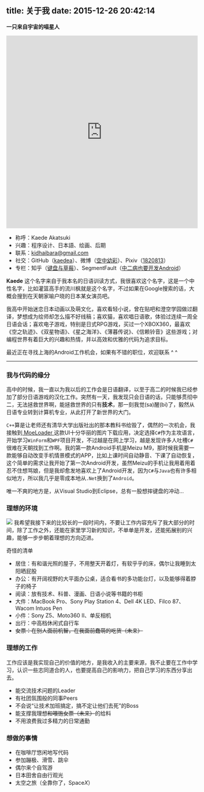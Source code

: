title: 关于我
date: 2015-12-26 20:42:14
---
**一只来自宇宙的喵星人**
<div class="float-about-weibo">
<iframe width="100%" height="508" class="share_self" frameborder="0" scrolling="no" src="http://widget.weibo.com/weiboshow/index.php?language=&amp;width=0&amp;height=508&amp;fansRow=1&amp;ptype=1&amp;speed=0&amp;skin=1&amp;isTitle=1&amp;noborder=1&amp;isWeibo=1&amp;isFans=1&amp;uid=1736157133&amp;verifier=b0bccd3f&amp;dpc=1" >
</iframe>
</div>

 - 称呼：Kaede Akatsuki
 - 兴趣：程序设计、日本語、绘画、后期
 - 联系：[kidhaibara@gmail.com](mailto:kidhaibara@gmail.com)
 - 社交：GitHub（[kaedea](https://github.com/kaedea)）、微博（[空中幼彩](http://weibo.com/rurin)）、Pixiv（[1820813](http://www.pixiv.net/member.php?id=1820813)）
 - 专栏：知乎（[键盘与草莓](http://zhuanlan.zhihu.com/kaede)）、SegmentFault（[中二病也要开发Android](http://segmentfault.com/blog/kaede)）

**Kaede** 这个名字来自于我本名的日语训读方式，我很喜欢这个名字，这是一个中性名字，比如灌篮高手的流川枫就是这个名字，不过如果在Google搜索的话，大概会搜到在天朝家喻户晓的日本某女演员吧。

我高中开始迷恋日本动画以及萌文化，喜欢看轻小说，曾在贴吧和澄空学园做过翻译，梦想成为绘师却怎么描不好线稿；喜欢猫，喜欢唱日语歌，体验过连续一周全日语会话；喜欢电子游戏，特别是日式RPG游戏，买过一个XBOX360，最喜欢《空之轨迹》、《双星物语》、《星之海洋》、《薄暮传说》、《信赖铃音》这些游戏；对编程世界有着巨大的兴趣和热情，并以高效和优雅的代码为追求目标。

最近正在寻找上海的Android工作机会，如果有不错的职位，欢迎联系 ^ ^

------

### 我与代码的缘分
高中的时候，我一直以为我以后的工作会是日语翻译，以至于高二的时候我已经参加了部分日语游戏的汉化工作。突然有一天，我发现只会日语的话，只能够贯彻中二，无法拯救世界啊，能拯救世界的只有**技术**，那一刻我觉(sa)醒(bi)了，毅然从日语专业转到计算机专业，从此打开了新世界的大门。

`C++`算是让老师还有清华大学出版社出的那本教科书给毁了，偶然的一次机会，我接触到[ MoeLoader ](http://moeloader.sinaapp.com/)这款UI十分华丽的图片下载应用，决定选择`C#`作为主攻语言，开始学习`WinForm`和`WPF`项目开发，不过越是在网上学习，越是发现许多人吐槽`C#`很难在天朝找到工作啊。我的第一款Android手机是Meizu M9，那时候我需要一款能够自动改变手机情景模式的APP，比如上课时间自动静音、下课了自动恢复，这个简单的需求让我开始了第一次Android开发，虽然Meizu的手机让我用着用着忍不住想骂娘，但是我却愈发地喜欢上了Android开发，因为`C#`与`Java`也有许多相似地方，所以我几乎是零成本地从`.Net`换到了`Android`。

唯一不爽的地方是，从Visual Studio到Eclipse，总有一股想摔键盘的冲动…


### 理想的环境
![](http://7xih5c.com1.z0.glb.clouddn.com/15-12-26/29168578.jpg)
我希望我接下来的比较长的一段时间内，不要让工作内容充斥了我大部分的时间，除了工作之外，还能在家里学习新的知识，不单单是开发，还能拓展别的兴趣，能够一步步朝着理想的方向迈进。

奇怪的清单
 - 居住：有和谐光照的屋子，不用整天开着灯，有软乎乎的床，偶尔让我睡到太阳晒屁股
 - 办公：有开阔视野的大平面办公桌，适合看书的多功能台灯，以及能够得着脖子的椅子
 - 阅读：放有技术、科普、漫画、日语小说等书籍的书柜
 - 大件：MacBook Pro、Sony Play Station 4、Dell 4K LED、Filco 87、Wacom Intuos Pen
 - 小件：Sony Z5、Moto360 Ⅱ、单反相机
 - 出行：中高档休闲式自行车
 - ~~女票：在别人面前机智，在我面前蠢萌的吃货（未来）~~

### 理想的工作
工作应该是我实现自己的价值的地方，是我收入的主要来源，我不止要在工作中学习，认识一些志同道合的人，也要提高自己的影响力，把自己学习的东西分享出去。

- 能交流技术问题的Leader
- 有社团氛围般的同事Peers
- 不会说“让技术加班搞定，搞不定让他们去死”的Boss
- 能支撑我理想~~和喂饱女票（未来）~~的给料
- 不用浪费我过多精力的日常通勤

### 想做的事情
- 在咖啡厅悠闲地写代码
- 参加蹦极、滑雪、跳伞
- 偶尔来个自驾游
- 日本田舍自由行观光
- 太空之旅（全靠你了，Space*X*）



